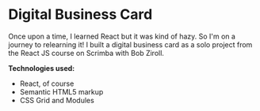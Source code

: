 # Digital Business Card

Once upon a time, I learned React but it was kind of hazy. So I'm on a journey to relearning it! I built a digital business card as a solo project from the React JS course on Scrimba with Bob Ziroll.

<b>Technologies used:</b>

- React, of course
- Semantic HTML5 markup
- CSS Grid and Modules

